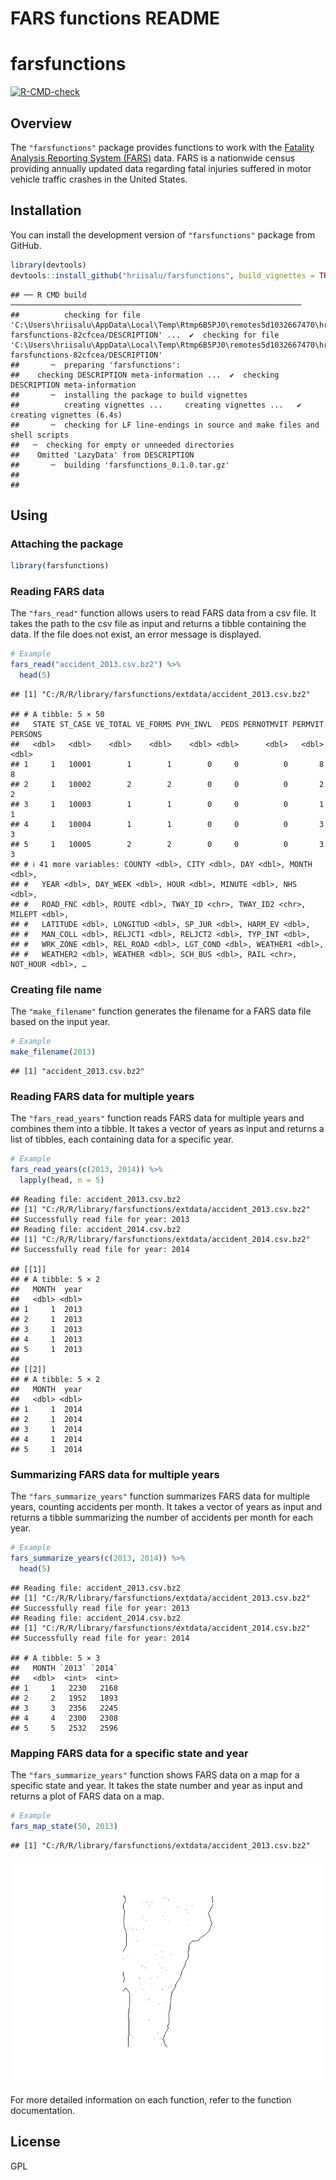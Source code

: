 FARS functions README
================

# farsfunctions

<!-- badges: start -->

[![R-CMD-check](https://github.com/hriisalu/farsfunctions/actions/workflows/R-CMD-check.yaml/badge.svg)](https://github.com/hriisalu/farsfunctions/actions/workflows/R-CMD-check.yaml)
<!-- badges: end -->

## Overview

The `"farsfunctions"` package provides functions to work with the
[Fatality Analysis Reporting System
(FARS)](https://www.nhtsa.gov/research-data/fatality-analysis-reporting-system-fars)
data. FARS is a nationwide census providing annually updated data
regarding fatal injuries suffered in motor vehicle traffic crashes in
the United States.

## Installation

You can install the development version of `"farsfunctions"` package
from GitHub.

``` r
library(devtools)
devtools::install_github("hriisalu/farsfunctions", build_vignettes = TRUE, force = TRUE)
```

    ## ── R CMD build ─────────────────────────────────────────────────────────────────
    ##          checking for file 'C:\Users\hriisalu\AppData\Local\Temp\Rtmp6B5PJ0\remotes5d1032667470\hriisalu-farsfunctions-82cfcea/DESCRIPTION' ...  ✔  checking for file 'C:\Users\hriisalu\AppData\Local\Temp\Rtmp6B5PJ0\remotes5d1032667470\hriisalu-farsfunctions-82cfcea/DESCRIPTION'
    ##       ─  preparing 'farsfunctions':
    ##    checking DESCRIPTION meta-information ...  ✔  checking DESCRIPTION meta-information
    ##       ─  installing the package to build vignettes
    ##          creating vignettes ...     creating vignettes ...   ✔  creating vignettes (6.4s)
    ##       ─  checking for LF line-endings in source and make files and shell scripts
    ##   ─  checking for empty or unneeded directories
    ##    Omitted 'LazyData' from DESCRIPTION
    ##       ─  building 'farsfunctions_0.1.0.tar.gz'
    ##      
    ## 

## Using

### Attaching the package

``` r
library(farsfunctions)
```

### Reading FARS data

The `"fars_read"` function allows users to read FARS data from a csv
file. It takes the path to the csv file as input and returns a tibble
containing the data. If the file does not exist, an error message is
displayed.

``` r
# Example
fars_read("accident_2013.csv.bz2") %>% 
  head(5)
```

    ## [1] "C:/R/R/library/farsfunctions/extdata/accident_2013.csv.bz2"

    ## # A tibble: 5 × 50
    ##   STATE ST_CASE VE_TOTAL VE_FORMS PVH_INVL  PEDS PERNOTMVIT PERMVIT PERSONS
    ##   <dbl>   <dbl>    <dbl>    <dbl>    <dbl> <dbl>      <dbl>   <dbl>   <dbl>
    ## 1     1   10001        1        1        0     0          0       8       8
    ## 2     1   10002        2        2        0     0          0       2       2
    ## 3     1   10003        1        1        0     0          0       1       1
    ## 4     1   10004        1        1        0     0          0       3       3
    ## 5     1   10005        2        2        0     0          0       3       3
    ## # ℹ 41 more variables: COUNTY <dbl>, CITY <dbl>, DAY <dbl>, MONTH <dbl>,
    ## #   YEAR <dbl>, DAY_WEEK <dbl>, HOUR <dbl>, MINUTE <dbl>, NHS <dbl>,
    ## #   ROAD_FNC <dbl>, ROUTE <dbl>, TWAY_ID <chr>, TWAY_ID2 <chr>, MILEPT <dbl>,
    ## #   LATITUDE <dbl>, LONGITUD <dbl>, SP_JUR <dbl>, HARM_EV <dbl>,
    ## #   MAN_COLL <dbl>, RELJCT1 <dbl>, RELJCT2 <dbl>, TYP_INT <dbl>,
    ## #   WRK_ZONE <dbl>, REL_ROAD <dbl>, LGT_COND <dbl>, WEATHER1 <dbl>,
    ## #   WEATHER2 <dbl>, WEATHER <dbl>, SCH_BUS <dbl>, RAIL <chr>, NOT_HOUR <dbl>, …

### Creating file name

The `"make_filename"` function generates the filename for a FARS data
file based on the input year.

``` r
# Example
make_filename(2013)
```

    ## [1] "accident_2013.csv.bz2"

### Reading FARS data for multiple years

The `"fars_read_years"` function reads FARS data for multiple years and
combines them into a tibble. It takes a vector of years as input and
returns a list of tibbles, each containing data for a specific year.

``` r
# Example
fars_read_years(c(2013, 2014)) %>% 
  lapply(head, n = 5)
```

    ## Reading file: accident_2013.csv.bz2 
    ## [1] "C:/R/R/library/farsfunctions/extdata/accident_2013.csv.bz2"
    ## Successfully read file for year: 2013 
    ## Reading file: accident_2014.csv.bz2 
    ## [1] "C:/R/R/library/farsfunctions/extdata/accident_2014.csv.bz2"
    ## Successfully read file for year: 2014

    ## [[1]]
    ## # A tibble: 5 × 2
    ##   MONTH  year
    ##   <dbl> <dbl>
    ## 1     1  2013
    ## 2     1  2013
    ## 3     1  2013
    ## 4     1  2013
    ## 5     1  2013
    ## 
    ## [[2]]
    ## # A tibble: 5 × 2
    ##   MONTH  year
    ##   <dbl> <dbl>
    ## 1     1  2014
    ## 2     1  2014
    ## 3     1  2014
    ## 4     1  2014
    ## 5     1  2014

### Summarizing FARS data for multiple years

The `"fars_summarize_years"` function summarizes FARS data for multiple
years, counting accidents per month. It takes a vector of years as input
and returns a tibble summarizing the number of accidents per month for
each year.

``` r
# Example
fars_summarize_years(c(2013, 2014)) %>% 
  head(5)
```

    ## Reading file: accident_2013.csv.bz2 
    ## [1] "C:/R/R/library/farsfunctions/extdata/accident_2013.csv.bz2"
    ## Successfully read file for year: 2013 
    ## Reading file: accident_2014.csv.bz2 
    ## [1] "C:/R/R/library/farsfunctions/extdata/accident_2014.csv.bz2"
    ## Successfully read file for year: 2014

    ## # A tibble: 5 × 3
    ##   MONTH `2013` `2014`
    ##   <dbl>  <int>  <int>
    ## 1     1   2230   2168
    ## 2     2   1952   1893
    ## 3     3   2356   2245
    ## 4     4   2300   2308
    ## 5     5   2532   2596

### Mapping FARS data for a specific state and year

The `"fars_summarize_years"` function shows FARS data on a map for a
specific state and year. It takes the state number and year as input and
returns a plot of FARS data on a map.

``` r
# Example
fars_map_state(50, 2013)
```

    ## [1] "C:/R/R/library/farsfunctions/extdata/accident_2013.csv.bz2"

![](README_files/figure-gfm/unnamed-chunk-7-1.png)<!-- -->

For more detailed information on each function, refer to the function
documentation.

## License

GPL
